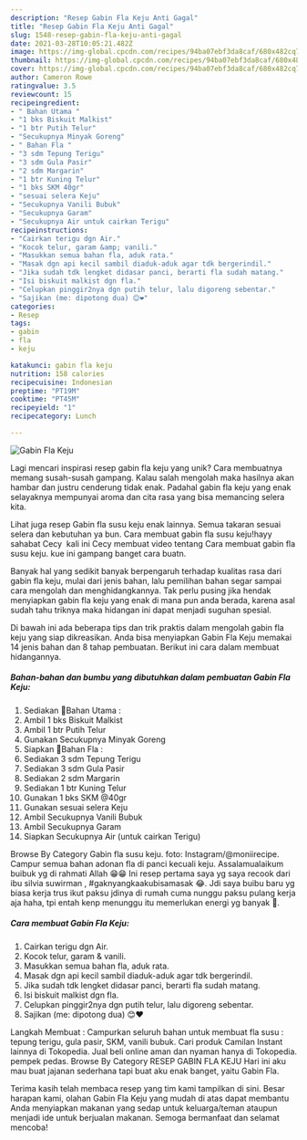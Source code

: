 ```yaml
---
description: "Resep Gabin Fla Keju Anti Gagal"
title: "Resep Gabin Fla Keju Anti Gagal"
slug: 1548-resep-gabin-fla-keju-anti-gagal
date: 2021-03-28T10:05:21.482Z
image: https://img-global.cpcdn.com/recipes/94ba07ebf3da8caf/680x482cq70/gabin-fla-keju-foto-resep-utama.jpg
thumbnail: https://img-global.cpcdn.com/recipes/94ba07ebf3da8caf/680x482cq70/gabin-fla-keju-foto-resep-utama.jpg
cover: https://img-global.cpcdn.com/recipes/94ba07ebf3da8caf/680x482cq70/gabin-fla-keju-foto-resep-utama.jpg
author: Cameron Rowe
ratingvalue: 3.5
reviewcount: 15
recipeingredient:
- " Bahan Utama "
- "1 bks Biskuit Malkist"
- "1 btr Putih Telur"
- "Secukupnya Minyak Goreng"
- " Bahan Fla "
- "3 sdm Tepung Terigu"
- "3 sdm Gula Pasir"
- "2 sdm Margarin"
- "1 btr Kuning Telur"
- "1 bks SKM 40gr"
- "sesuai selera Keju"
- "Secukupnya Vanili Bubuk"
- "Secukupnya Garam"
- "Secukupnya Air untuk cairkan Terigu"
recipeinstructions:
- "Cairkan terigu dgn Air."
- "Kocok telur, garam &amp; vanili."
- "Masukkan semua bahan fla, aduk rata."
- "Masak dgn api kecil sambil diaduk-aduk agar tdk bergerindil."
- "Jika sudah tdk lengket didasar panci, berarti fla sudah matang."
- "Isi biskuit malkist dgn fla."
- "Celupkan pinggir2nya dgn putih telur, lalu digoreng sebentar."
- "Sajikan (me: dipotong dua) 😊❤"
categories:
- Resep
tags:
- gabin
- fla
- keju

katakunci: gabin fla keju 
nutrition: 158 calories
recipecuisine: Indonesian
preptime: "PT19M"
cooktime: "PT45M"
recipeyield: "1"
recipecategory: Lunch

---
```



![Gabin Fla Keju](https://img-global.cpcdn.com/recipes/94ba07ebf3da8caf/680x482cq70/gabin-fla-keju-foto-resep-utama.jpg)

Lagi mencari inspirasi resep gabin fla keju yang unik? Cara membuatnya memang susah-susah gampang. Kalau salah mengolah maka hasilnya akan hambar dan justru cenderung tidak enak. Padahal gabin fla keju yang enak selayaknya mempunyai aroma dan cita rasa yang bisa memancing selera kita.

Lihat juga resep Gabin fla susu keju enak lainnya. Semua takaran sesuai selera dan kebutuhan ya bun. Cara membuat gabin fla susu keju!hayy sahabat Cecy ️ kali ini Cecy membuat video tentang Cara membuat gabin fla susu keju. kue ini gampang banget cara buatn.

Banyak hal yang sedikit banyak berpengaruh terhadap kualitas rasa dari gabin fla keju, mulai dari jenis bahan, lalu pemilihan bahan segar sampai cara mengolah dan menghidangkannya. Tak perlu pusing jika hendak menyiapkan gabin fla keju yang enak di mana pun anda berada, karena asal sudah tahu triknya maka hidangan ini dapat menjadi suguhan spesial.


Di bawah ini ada beberapa tips dan trik praktis dalam mengolah gabin fla keju yang siap dikreasikan. Anda bisa menyiapkan Gabin Fla Keju memakai 14 jenis bahan dan 8 tahap pembuatan. Berikut ini cara dalam membuat hidangannya.

<!--inarticleads1-->

##### Bahan-bahan dan bumbu yang dibutuhkan dalam pembuatan Gabin Fla Keju:

1. Sediakan  💞Bahan Utama :
1. Ambil 1 bks Biskuit Malkist
1. Ambil 1 btr Putih Telur
1. Gunakan Secukupnya Minyak Goreng
1. Siapkan  💞Bahan Fla :
1. Sediakan 3 sdm Tepung Terigu
1. Sediakan 3 sdm Gula Pasir
1. Sediakan 2 sdm Margarin
1. Sediakan 1 btr Kuning Telur
1. Gunakan 1 bks SKM @40gr
1. Gunakan sesuai selera Keju
1. Ambil Secukupnya Vanili Bubuk
1. Ambil Secukupnya Garam
1. Siapkan Secukupnya Air (untuk cairkan Terigu)


Browse By Category Gabin fla susu keju. foto: Instagram/@moniirecipe. Campur semua bahan adonan fla di panci kecuali keju. Assalamualaikum buibuk yg di rahmati Allah 😁😁 Ini resep pertama saya yg saya recook dari ibu silvia suwirman , #gaknyangkaakubisamasak 😂. Jdi saya buibu baru yg biasa kerja trus ikut paksu jdinya di rumah cuma nunggu paksu pulang kerja aja haha, tpi entah kenp menunggu itu memerlukan energi yg banyak 🤣. 

<!--inarticleads2-->

##### Cara membuat Gabin Fla Keju:

1. Cairkan terigu dgn Air.
1. Kocok telur, garam &amp; vanili.
1. Masukkan semua bahan fla, aduk rata.
1. Masak dgn api kecil sambil diaduk-aduk agar tdk bergerindil.
1. Jika sudah tdk lengket didasar panci, berarti fla sudah matang.
1. Isi biskuit malkist dgn fla.
1. Celupkan pinggir2nya dgn putih telur, lalu digoreng sebentar.
1. Sajikan (me: dipotong dua) 😊❤


Langkah Membuat : Campurkan seluruh bahan untuk membuat fla susu : tepung terigu, gula pasir, SKM, vanili bubuk. Cari produk Camilan Instant lainnya di Tokopedia. Jual beli online aman dan nyaman hanya di Tokopedia. pempek pedas. Browse By Category RESEP GABIN FLA KEJU Hari ini aku mau buat jajanan sederhana tapi buat aku enak banget, yaitu Gabin Fla. 

Terima kasih telah membaca resep yang tim kami tampilkan di sini. Besar harapan kami, olahan Gabin Fla Keju yang mudah di atas dapat membantu Anda menyiapkan makanan yang sedap untuk keluarga/teman ataupun menjadi ide untuk berjualan makanan. Semoga bermanfaat dan selamat mencoba!
